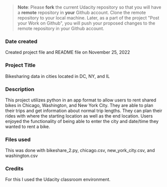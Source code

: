 >**Note**: Please **fork** the current Udacity repository so that you will have a **remote** repository in **your** Github account. Clone the remote repository to your local machine. Later, as a part of the project "Post your Work on Github", you will push your proposed changes to the remote repository in your Github account.

### Date created
Created project file and README file on November 25, 2022

### Project Title
Bikesharing data in cities located in DC, NY, and IL

### Description
This project utilizes python in an app format to allow users to rent shared bikes in Chicago, Washington, and New York City. They are able to plan their trips and get information about normal trip lengths. They can plan their rides with where the starting location as well as the end location. Users enjoyed the functionality of being able to enter the city and date/time they wanted to rent a bike.

### Files used
This was done with bikeshare_2.py, chicago.csv, new_york_city.csv, and washington.csv

### Credits
For this I used the Udacity classroom environment.

